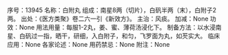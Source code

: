 序号：13945
名称：白附丸
组成：南星8两（切片），白矾半两（末），白附子2两。
出处：《医方类聚》卷二六一引《新效方》。
主治：风痰。
加减：None
功效：None
用法用量：每服1-2丸，姜、蜜、薄荷汤浸化下。
制备方法：以水浸南星、白矾过一指，晒干，研细，入白附子，和匀，飞罗面为丸，如芡实大。
临床应用：None
各家论述：None
用药禁忌：None
附注：None
